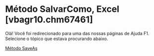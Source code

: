 
# Método SalvarComo, Excel [vbagr10.chm67461]

Olá! Você foi redirecionado para uma das nossas páginas de Ajuda F1. Selecione o tópico que estava procurando abaixo.

[Método SaveAs](http://msdn.microsoft.com/library/d8b3e963-e50a-3307-9abf-4ea37c46f114%28Office.15%29.aspx)
